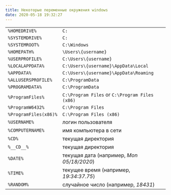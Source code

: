 ```yaml
---
title: Некоторые переменные окружения windows
date: 2020-05-18 19:32:27
---
```


|                       |                                                |
| --------------------- | ---------------------------------------------- |
| `%HOMEDRIVE%`         | `C:`                                           |
| `%SYSTEMDRIVE%`       | `C:`                                           |
| `%SYSTEMROOT%`        | `C:\Windows`                                   |
| `%HOMEPATH%`          | `\Users\{username}`                            |
| `%USERPROFILE%`       | `C:\Users\{username}`                          |
| `%LOCALAPPDATA%`      | `C:\Users\{username}\AppData\Local`            |
| `%APPDATA%`           | `C:\Users\{username}\AppData\Roaming`          |
| `%ALLUSERSPROFILE%`   | `C:\ProgramData`                               |
| `%PROGRAMDATA%`       | `C:\ProgramData`                               |
| `%ProgramFiles%`      | `C:\Program Files` or `C:\Program Files (x86)` |
| `%ProgramW6432%`      | `C:\Program Files`                             |
| `%ProgramFiles(x86)%` | `C:\Program Files (x86)`                       |
| `%USERNAME%`          | логин пользователя                             |
| `%COMPUTERNAME%`      | имя компьютера в сети                          |
| `%CD%`                | текущая директория                             |
| `%__CD__%`            | текущая директория                             |
| `%DATE%`              | текущая дата (например, _Mon 05/18/2020_)      |
| `%TIME%`              | текущее время (например, _19:34:37.75_)        |
| `%RANDOM%`            | случайное число (например, _18431_)            |
